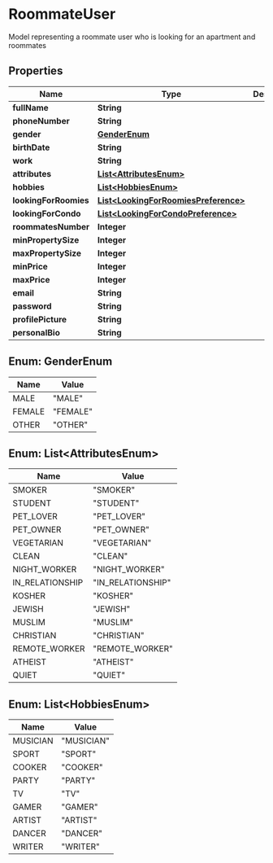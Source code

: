 

# RoommateUser

Model representing a roommate user who is looking for an apartment and roommates

## Properties

| Name | Type | Description | Notes |
|------------ | ------------- | ------------- | -------------|
|**fullName** | **String** |  |  |
|**phoneNumber** | **String** |  |  |
|**gender** | [**GenderEnum**](#GenderEnum) |  |  |
|**birthDate** | **String** |  |  |
|**work** | **String** |  |  |
|**attributes** | [**List&lt;AttributesEnum&gt;**](#List&lt;AttributesEnum&gt;) |  |  |
|**hobbies** | [**List&lt;HobbiesEnum&gt;**](#List&lt;HobbiesEnum&gt;) |  |  |
|**lookingForRoomies** | [**List&lt;LookingForRoomiesPreference&gt;**](LookingForRoomiesPreference.md) |  |  |
|**lookingForCondo** | [**List&lt;LookingForCondoPreference&gt;**](LookingForCondoPreference.md) |  |  |
|**roommatesNumber** | **Integer** |  |  |
|**minPropertySize** | **Integer** |  |  |
|**maxPropertySize** | **Integer** |  |  |
|**minPrice** | **Integer** |  |  |
|**maxPrice** | **Integer** |  |  |
|**email** | **String** |  |  |
|**password** | **String** |  |  |
|**profilePicture** | **String** |  |  |
|**personalBio** | **String** |  |  |



## Enum: GenderEnum

| Name | Value |
|---- | -----|
| MALE | &quot;MALE&quot; |
| FEMALE | &quot;FEMALE&quot; |
| OTHER | &quot;OTHER&quot; |



## Enum: List&lt;AttributesEnum&gt;

| Name | Value |
|---- | -----|
| SMOKER | &quot;SMOKER&quot; |
| STUDENT | &quot;STUDENT&quot; |
| PET_LOVER | &quot;PET_LOVER&quot; |
| PET_OWNER | &quot;PET_OWNER&quot; |
| VEGETARIAN | &quot;VEGETARIAN&quot; |
| CLEAN | &quot;CLEAN&quot; |
| NIGHT_WORKER | &quot;NIGHT_WORKER&quot; |
| IN_RELATIONSHIP | &quot;IN_RELATIONSHIP&quot; |
| KOSHER | &quot;KOSHER&quot; |
| JEWISH | &quot;JEWISH&quot; |
| MUSLIM | &quot;MUSLIM&quot; |
| CHRISTIAN | &quot;CHRISTIAN&quot; |
| REMOTE_WORKER | &quot;REMOTE_WORKER&quot; |
| ATHEIST | &quot;ATHEIST&quot; |
| QUIET | &quot;QUIET&quot; |



## Enum: List&lt;HobbiesEnum&gt;

| Name | Value |
|---- | -----|
| MUSICIAN | &quot;MUSICIAN&quot; |
| SPORT | &quot;SPORT&quot; |
| COOKER | &quot;COOKER&quot; |
| PARTY | &quot;PARTY&quot; |
| TV | &quot;TV&quot; |
| GAMER | &quot;GAMER&quot; |
| ARTIST | &quot;ARTIST&quot; |
| DANCER | &quot;DANCER&quot; |
| WRITER | &quot;WRITER&quot; |



